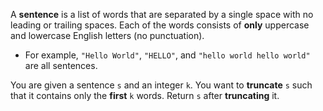 A **sentence** is a list of words that are separated by a single space with no leading or trailing spaces. Each of the words consists of **only** uppercase and lowercase English letters (no punctuation).

- For example, `"Hello World"`, `"HELLO"`, and `"hello world hello world"` are all sentences.

You are given a sentence `s` and an integer `k`. You want to **truncate** `s` such that it contains only the **first** `k` words. Return `s` after **truncating** it.